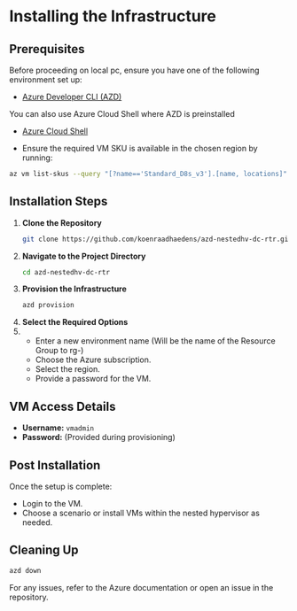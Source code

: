 # Installing the Infrastructure

## Prerequisites

Before proceeding on local pc, ensure you have one of the following environment set up:
- [Azure Developer CLI (AZD)](https://learn.microsoft.com/en-us/azure/developer/azure-developer-cli/install-azd)

You can also use Azure Cloud Shell where AZD is preinstalled
- [Azure Cloud Shell](https://shell.azure.com)
  
- Ensure the required VM SKU is available in the chosen region by running:
 ```sh
 az vm list-skus --query "[?name=='Standard_D8s_v3'].[name, locations]" --output table
 ```

## Installation Steps

1. **Clone the Repository**
   ```sh
   git clone https://github.com/koenraadhaedens/azd-nestedhv-dc-rtr.git
   ```
2. **Navigate to the Project Directory**
   ```sh
   cd azd-nestedhv-dc-rtr
   ```
3. **Provision the Infrastructure**
   ```sh
   azd provision
   ```
4. **Select the Required Options**
5. - Enter a new environment name (Will be the name of the Resource Group to rg-<nameofenv>)
   - Choose the Azure subscription.
   - Select the region.
   - Provide a password for the VM.

## VM Access Details

- **Username:** `vmadmin`
- **Password:** (Provided during provisioning)

## Post Installation

Once the setup is complete:
- Login to the VM.
- Choose a scenario or install VMs within the nested hypervisor as needed.

## Cleaning Up
   ```sh
   azd down
   ```


For any issues, refer to the Azure documentation or open an issue in the repository.